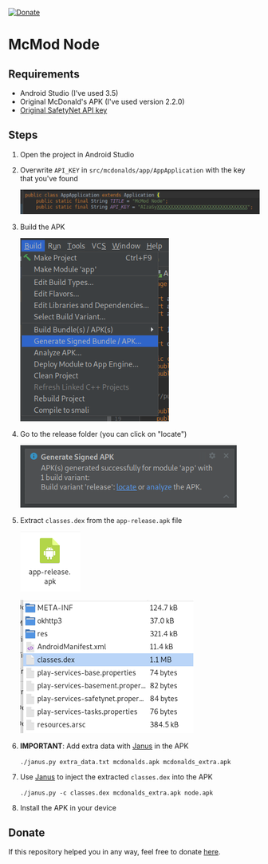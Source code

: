 [![Donate](https://img.shields.io/badge/Donate-Paypal-blue.svg)][donate]

# McMod Node

## Requirements
* Android Studio (I've used 3.5)
* Original McDonald's APK (I've used version 2.2.0)
* [Original SafetyNet API key](https://github.com/giacomoferretti/ffapi-project/wiki/How-to-get-SafetyNet-API-key-from-the-original-app)

## Steps
1. Open the project in Android Studio
2. Overwrite `API_KEY` in `src/mcdonalds/app/AppApplication` with the key that 
   you've found

	[![](../.images/node_key.png)](#)

3. Build the APK

	[![](../.images/build.png)](#)

4. Go to the release folder (you can click on "locate")

	[![](../.images/locate.png)](#)

5. Extract `classes.dex` from the `app-release.apk` file
	
	[![](../.images/app-release.png)](#)

	[![](../.images/classes_dex.png)](#)

6. **IMPORTANT**: Add extra data with [Janus] in the APK

	`./janus.py extra_data.txt mcdonalds.apk mcdonalds_extra.apk` 

7. Use [Janus] to inject the extracted `classes.dex` into the APK

	`./janus.py -c classes.dex mcdonalds_extra.apk node.apk`

8. Install the APK in your device

## Donate
If this repository helped you in any way, feel free to donate [here][donate].

[donate]: https://paypal.me/hexile0
[janus]: https://github.com/giacomoferretti/janus-toolkit
